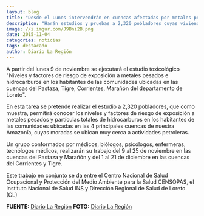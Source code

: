 ```yaml
---
layout: blog
title: "Desde el Lunes intervendrán en cuencas afectadas por metales pesados"
description: "Harán estudios y pruebas a 2,320 pobladores cuyas viviendas se ubican cercanas a actividades petroleras."
image: //i.imgur.com/J9Bni2B.png
date: 2015-11-04
categories: noticias
tags: destacado
author: Diario La Región
---
```


A partir del lunes 9 de noviembre se ejecutará el estudio toxicológico "Niveles y factores de riesgo de exposición a metales pesados e hidrocarburos en los habitantes de las comunidades ubicadas en las cuencas del Pastaza, Tigre, Corrientes, Marañón del departamento de Loreto".

En esta tarea se pretende realizar el estudio a 2,320 pobladores, que como muestra, permitirá conocer los niveles y factores de riesgo de exposición a metales pesados y partículas totales de hidrocarburos en los habitantes de las comunidades ubicadas en las 4 principales cuencas de nuestra Amazonía, cuyas moradas se ubican muy cerca a actividades petroleras.

Un grupo conformados por médicos, biólogos, psicólogos, enfermeras, tecnólogos médicos, realizarán su trabajo del 9 al 25 de noviembre en las cuencas del Pastaza y Marañón y del 1 al 21 de diciembre en las cuencas del Corrientes y Tigre.

Este trabajo en conjunto se da entre el Centro Nacional de Salud Ocupacional y Protección del Medio Ambiente para la Salud CENSOPAS, el Instituto Nacional de Salud INS y Dirección Regional de Salud de Loreto. (GL)

<b>FUENTE:</b> [Diario La Región](//diariolaregion.com/web/desde-el-lunes-intervendran-en-cuencas-afectadas-por-contaminacion-de-metales-pesados/)
<b>FOTO:</b> [Diario La Región](//diariolaregion.com/web/desde-el-lunes-intervendran-en-cuencas-afectadas-por-contaminacion-de-metales-pesados/)
